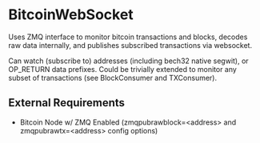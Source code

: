 # BitcoinWebSocket
Uses ZMQ interface to monitor bitcoin transactions and blocks, decodes raw data internally, and publishes subscribed transactions via websocket.

Can watch (subscribe to) addresses (including bech32 native segwit), or OP_RETURN data prefixes. Could be trivially extended to monitor any subset of transactions (see BlockConsumer and TXConsumer).

## External Requirements
- Bitcoin Node w/ ZMQ Enabled (zmqpubrawblock=\<address> and zmqpubrawtx=\<address> config options)
